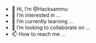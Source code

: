 - 👋 Hi, I’m @Hacksammu
- 👀 I’m interested in ...
- 🌱 I’m currently learning ...
- 💞️ I’m looking to collaborate on ...
- 📫 How to reach me ...

<!---
Hacksammu/Hacksammu is a ✨ special ✨ repository because its `README.md` (this file) appears on your GitHub profile.
You can click the Preview link to take a look at your changes.
--->
